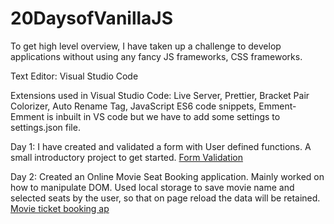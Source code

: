 # 20DaysofVanillaJS
To get high level overview, I have taken up a challenge to develop applications without using any fancy JS frameworks, CSS frameworks.

Text Editor: Visual Studio Code

Extensions used in Visual Studio Code:
Live Server,
Prettier,
Bracket Pair Colorizer,
Auto Rename Tag,
JavaScript ES6 code snippets,
Emment- Emment is inbuilt in VS code but we have to add some settings to settings.json file.


Day 1: I have created and validated a form with User defined functions. A small introductory project to get started. [Form Validation](https://validations-form.netlify.app)

Day 2: Created an Online Movie Seat Booking application. Mainly worked on how to manipulate DOM. Used local storage to save movie name and selected seats by the user, so that on page reload the data will be retained. [Movie ticket booking ap](https://movieticketbooking-app.netlify.app)
